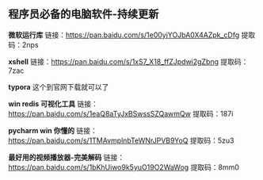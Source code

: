 ## 程序员必备的电脑软件-持续更新

**微软运行库**
链接：https://pan.baidu.com/s/1e00yjYOJbA0X4AZpk_cDfg 
提取码：2nps

**xshell**
链接：https://pan.baidu.com/s/1xS7_X18_ffZJpdwi2gZbng 
提取码：7zac

**typora**
这个到官网下载就可以了

**win redis 可视化工具**
链接：https://pan.baidu.com/s/1eaQ8aTyJxBSwssSZQawmQw 
提取码：187i

**pycharm win 你懂的**
链接：https://pan.baidu.com/s/1TMAvmplnbTeWNrJPVB9YoQ 
提取码：5zu3

**最好用的视频播放器-完美解码**
链接：https://pan.baidu.com/s/1bKhUiwo9k5yuO19O2WaWog 
提取码：8mm0 

